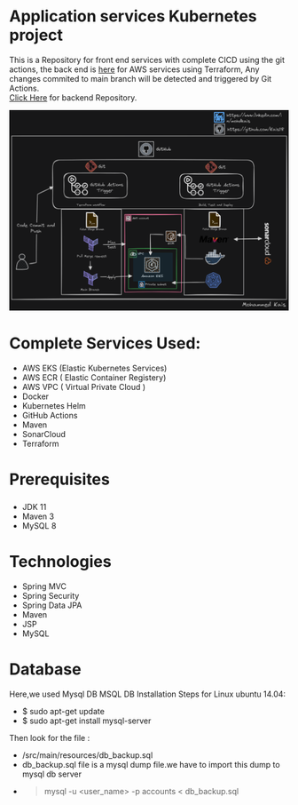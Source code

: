 # Application services Kubernetes project
This is a Repository for front end services  with complete CICD using the git actions, the back end is [here](https://github.com/Kais18/Terraform_backend_CICD_AWS) for AWS services using Terraform, 
Any changes commited to main branch will be detected and triggered by Git Actions. <br />
[Click Here](https://github.com/Kais18/Terraform_backend_CICD_AWS) for backend Repository.

![Architecture Diagram](gitaction_dark.png)

# **Complete Services Used**:


- AWS EKS (Elastic Kubernetes Services)
- AWS ECR ( Elastic Container Registery)
- AWS VPC ( Virtual Private Cloud )
- Docker
- Kubernetes Helm
- GitHub Actions
- Maven
- SonarCloud
- Terraform




# Prerequisites
#####
- JDK 11
- Maven 3
- MySQL 8 

# Technologies 
- Spring MVC
- Spring Security
- Spring Data JPA
- Maven
- JSP
- MySQL
# Database
Here,we used Mysql DB 
MSQL DB Installation Steps for Linux ubuntu 14.04:
- $ sudo apt-get update
- $ sudo apt-get install mysql-server

Then look for the file :
- /src/main/resources/db_backup.sql
- db_backup.sql file is a mysql dump file.we have to import this dump to mysql db server
- > mysql -u <user_name> -p accounts < db_backup.sql
